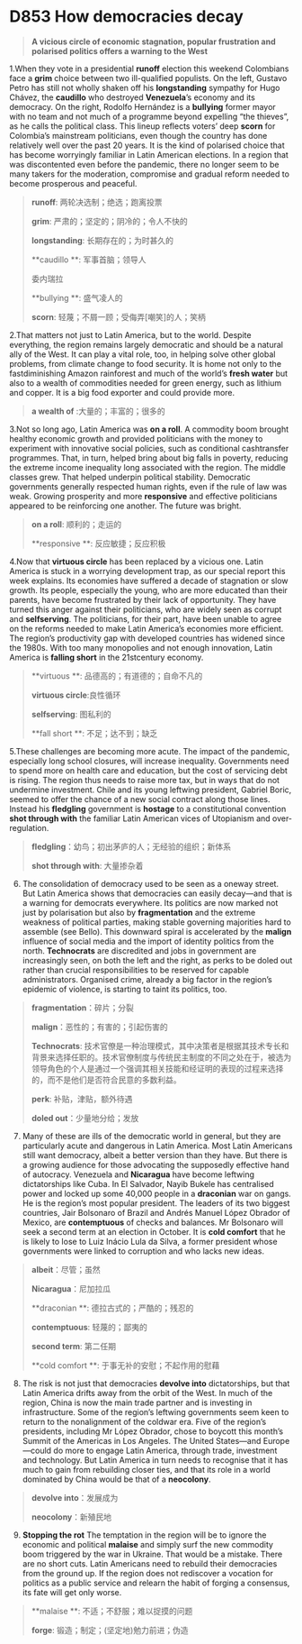 # D853  How democracies decay 
> **A vicious circle of economic stagnation, popular frustration and polarised politics offers a warning to the West**
 > 

1.When they vote in a presidential **run­off** election this weekend Colombians face a **grim** choice between two ill-qualified populists. On the left, Gustavo Petro has still not wholly shaken off his **long­standing** sympathy for Hugo Chávez, the **caudillo** who destroyed **Venezuela**’s economy and its democracy. On the right, Rodolfo Hernández is a **bullying** former mayor with no team and not much of a programme beyond expelling “the thieves”, as he calls the political class. This line­up reflects voters’ deep **scorn** for Colombia’s mainstream politicians, even though the country has done relatively well over the past 20 years. It is the kind of polarised choice that has become worryingly familiar in Latin American elections. In a region that was discontented even before the pandemic, there no longer seem to be many takers for the moderation, compromise and gradual reform needed to become prosperous and peaceful.

> **runoff**: 两轮决选制；绝选；跑离投票
>
> **grim**: 严肃的；坚定的；阴冷的；令人不快的
>
> **long­standing**: 长期存在的；为时甚久的
>
> **caudillo **: 军事首脑；领导人
>
> 委内瑞拉
>
> **bullying **: 盛气凌人的
>
> **scorn**: 轻蔑；不屑一顾；受侮弄[嘲笑]的人；笑柄
>

2.That matters not just to Latin America, but to the world. Despite everything, the region remains largely democratic and should be a natural ally of the West. It can play a vital role, too, in helping solve other global problems, from climate change to food security. It is home not only to the fast­diminishing Amazon rainforest and much of the world’s **fresh water** but also to a wealth of commodities needed for green energy, such as lithium and copper. It is a big food exporter and could provide more.

> **a wealth of** :大量的；丰富的；很多的
>

3.Not so long ago, Latin America was **on a roll**. A commodity boom brought healthy economic growth and provided politicians with the money to experiment with innovative social policies, such as conditional cash­transfer programmes. That, in turn, helped bring about big falls in poverty, reducing the extreme income inequality long associated with the region. The middle classes grew. That helped underpin political stability. Democratic governments generally respected human rights, even if the rule of law was weak. Growing prosperity and more **responsive** and effective politicians appeared to be reinforcing one another. The future was bright.

> **on a roll**: 顺利的；走运的
>
> **responsive **: 反应敏捷；反应积极
>

4.Now that **virtuous circle** has been replaced by a vicious one. Latin America is stuck in a worrying development trap, as our special report this week explains. Its economies have suffered a decade of stagnation or slow growth. Its people, especially the young, who are more educated than their parents, have become frustrated by their lack of opportunity. They have turned this anger against their politicians, who are widely seen as corrupt and **self­serving**. The politicians, for their part, have been unable to agree on the reforms needed to make Latin America’s economies more efficient. The region’s productivity gap with developed countries has widened since the 1980s. With too many monopolies and not enough innovation, Latin America is **falling short** in the 21st­century economy.

> **virtuous **: 品德高的；有道德的；自命不凡的
>
> **virtuous circle**:良性循环
>
> **self­serving**: 图私利的
>
> **fall short **: 不足；达不到；缺乏
>

5.These challenges are becoming more acute. The impact of the pandemic, especially long school closures, will increase inequality. Governments need to spend more on health care and education, but the cost of servicing debt is rising. The region thus needs to raise more tax, but in ways that do not undermine investment. Chile and its young left­wing president, Gabriel  Boric, seemed to offer the chance of a new social contract along those lines. Instead his **fledgling** government is **hostage** to a constitutional convention **shot through with** the familiar Latin American vices of Utopianism and over­regulation.

> **fledgling**：幼鸟；初出茅庐的人；无经验的组织；新体系
>
> **shot through with**: 大量掺杂着
>

6. The consolidation of democracy used to be seen as a one­way street. But Latin America shows that democracies can easily decay—and that is a warning for democrats everywhere. Its politics are now marked not just by polarisation but also by **fragmentation** and the extreme weakness of political parties, making stable governing majorities hard to assemble (see Bello). This downward spiral is accelerated by the **malign** influence of social media and the import of identity politics from the north. **Technocrats** are discredited and jobs in government are increasingly seen, on both the left and the right, as perks to be doled out rather than crucial responsibilities to be reserved for capable administrators. Organised crime, already a big factor in the region’s epidemic of violence, is starting to taint its politics, too.

> **fragmentation**：碎片；分裂
>
> **malign**：恶性的；有害的；引起伤害的
>
> **Technocrats**: 技术官僚是一种治理模式，其中决策者是根据其技术专长和背景来选择任职的。技术官僚制度与传统民主制度的不同之处在于，被选为领导角色的个人是通过一个强调其相关技能和经证明的表现的过程来选择的，而不是他们是否符合民意的多数利益。
>
> **perk**: 补贴，津贴，额外待遇
>
> **doled out**：少量地分给；发放
>

7. Many of these are ills of the democratic world in general, but they are particularly acute and dangerous in Latin America. Most Latin Americans still want democracy, albeit a better version than they have. But there is a growing audience for those advocating the supposedly effective hand of autocracy. Venezuela and **Nicaragua** have become left­wing dictatorships like Cuba. In El Salvador, Nayib Bukele has centralised power and locked up some 40,000 people in a **draconian** war on gangs. He is the region’s most popular president. The leaders of its two biggest countries, Jair Bolsonaro of Brazil and Andrés Manuel López Obrador of Mexico, are **contemptuous** of checks and balances. Mr Bolsonaro will seek a second term at an election in October. It is **cold comfort** that he is likely to lose to Luiz Inácio Lula da Silva, a former president whose governments were linked to corruption and who lacks new ideas.

> **albeit**：尽管；虽然
>
> **Nicaragua**：尼加拉瓜
>
> **draconian **: 德拉古式的；严酷的；残忍的
>
> **contemptuous**: 轻蔑的；鄙夷的
>
> **second term**: 第二任期
>
> **cold comfort **: 于事无补的安慰；不起作用的慰藉
>

8. The risk is not just that democracies **devolve into** dictatorships, but that Latin America drifts away from the orbit of the West. In much of the region, China is now the main trade partner and is investing in infrastructure. Some of the region’s left­wing governments seem keen to return to the non­alignment of the cold­war era. Five of the region’s presidents, including Mr López Obrador, chose to boycott this month’s Summit of the Americas in Los Angeles. The United States—and Europe—could do more to engage Latin America, through trade, investment and technology. But Latin America in turn needs to recognise that it has much to gain from rebuilding closer ties, and that its role in a world dominated by China would be that of a **neo­colony**.

> **devolve into**：发展成为
>
> **neo­colony**：新殖民地
>

9. **Stopping the rot**
The temptation in the region will be to ignore the economic and political **malaise** and simply surf the new commodity boom triggered by the war in Ukraine. That would be a mistake. There are no short cuts. Latin Americans need to rebuild their democracies from the ground up. If the region does not rediscover a vocation for politics as a public service and relearn the habit of forging a consensus, its fate will get only worse.

> **malaise **: 不适；不舒服；难以捉摸的问题
>
> **forge**: 锻造；制定；(坚定地)勉力前进；伪造
>

